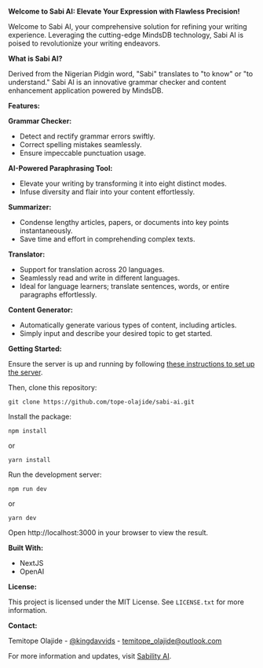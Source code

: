 **Welcome to Sabi AI: Elevate Your Expression with Flawless Precision!**

Welcome to Sabi AI, your comprehensive solution for refining your writing experience. Leveraging the cutting-edge MindsDB technology, Sabi AI is poised to revolutionize your writing endeavors.

**What is Sabi AI?**

Derived from the Nigerian Pidgin word, "Sabi" translates to "to know" or "to understand." Sabi AI is an innovative grammar checker and content enhancement application powered by MindsDB.

**Features:**

**Grammar Checker:**
- Detect and rectify grammar errors swiftly.
- Correct spelling mistakes seamlessly.
- Ensure impeccable punctuation usage.

**AI-Powered Paraphrasing Tool:**
- Elevate your writing by transforming it into eight distinct modes.
- Infuse diversity and flair into your content effortlessly.

**Summarizer:**
- Condense lengthy articles, papers, or documents into key points instantaneously.
- Save time and effort in comprehending complex texts.

**Translator:**
- Support for translation across 20 languages.
- Seamlessly read and write in different languages.
- Ideal for language learners; translate sentences, words, or entire paragraphs effortlessly.

**Content Generator:**
- Automatically generate various types of content, including articles.
- Simply input and describe your desired topic to get started.

**Getting Started:**

Ensure the server is up and running by following [these instructions to set up the server](https://github.com/tope-olajide/sability-ai-api).

Then, clone this repository:
```
git clone https://github.com/tope-olajide/sabi-ai.git
```

Install the package:
```
npm install
```
or
```
yarn install
```

Run the development server:
```
npm run dev
```
or
```
yarn dev
```

Open http://localhost:3000 in your browser to view the result.

**Built With:**
- NextJS
- OpenAI

**License:**

This project is licensed under the MIT License. See `LICENSE.txt` for more information.

**Contact:**

Temitope Olajide - [@kingdavvids](https://twitter.com/kingdavvids) - temitope_olajide@outlook.com

For more information and updates, visit [Sability AI](https://sability-ai.vercel.app).